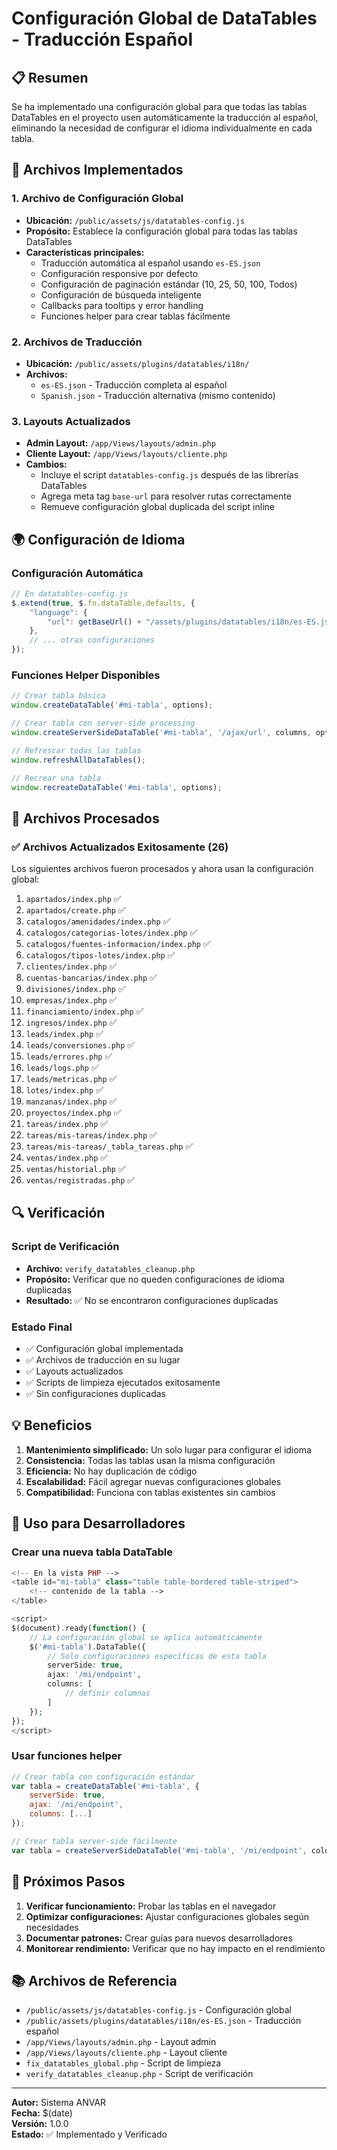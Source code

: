 # Configuración Global de DataTables - Traducción Español

## 📋 Resumen
Se ha implementado una configuración global para que todas las tablas DataTables en el proyecto usen automáticamente la traducción al español, eliminando la necesidad de configurar el idioma individualmente en cada tabla.

## 🔧 Archivos Implementados

### 1. Archivo de Configuración Global
- **Ubicación:** `/public/assets/js/datatables-config.js`
- **Propósito:** Establece la configuración global para todas las tablas DataTables
- **Características principales:**
  - Traducción automática al español usando `es-ES.json`
  - Configuración responsive por defecto
  - Configuración de paginación estándar (10, 25, 50, 100, Todos)
  - Configuración de búsqueda inteligente
  - Callbacks para tooltips y error handling
  - Funciones helper para crear tablas fácilmente

### 2. Archivos de Traducción
- **Ubicación:** `/public/assets/plugins/datatables/i18n/`
- **Archivos:**
  - `es-ES.json` - Traducción completa al español
  - `Spanish.json` - Traducción alternativa (mismo contenido)

### 3. Layouts Actualizados
- **Admin Layout:** `/app/Views/layouts/admin.php`
- **Cliente Layout:** `/app/Views/layouts/cliente.php`
- **Cambios:**
  - Incluye el script `datatables-config.js` después de las librerías DataTables
  - Agrega meta tag `base-url` para resolver rutas correctamente
  - Remueve configuración global duplicada del script inline

## 🌍 Configuración de Idioma

### Configuración Automática
```javascript
// En datatables-config.js
$.extend(true, $.fn.dataTable.defaults, {
    "language": {
        "url": getBaseUrl() + "/assets/plugins/datatables/i18n/es-ES.json"
    },
    // ... otras configuraciones
});
```

### Funciones Helper Disponibles
```javascript
// Crear tabla básica
window.createDataTable('#mi-tabla', options);

// Crear tabla con server-side processing
window.createServerSideDataTable('#mi-tabla', '/ajax/url', columns, options);

// Refrescar todas las tablas
window.refreshAllDataTables();

// Recrear una tabla
window.recreateDataTable('#mi-tabla', options);
```

## 📄 Archivos Procesados

### ✅ Archivos Actualizados Exitosamente (26)
Los siguientes archivos fueron procesados y ahora usan la configuración global:

1. `apartados/index.php` ✅
2. `apartados/create.php` ✅
3. `catalogos/amenidades/index.php` ✅
4. `catalogos/categorias-lotes/index.php` ✅
5. `catalogos/fuentes-informacion/index.php` ✅
6. `catalogos/tipos-lotes/index.php` ✅
7. `clientes/index.php` ✅
8. `cuentas-bancarias/index.php` ✅
9. `divisiones/index.php` ✅
10. `empresas/index.php` ✅
11. `financiamiento/index.php` ✅
12. `ingresos/index.php` ✅
13. `leads/index.php` ✅
14. `leads/conversiones.php` ✅
15. `leads/errores.php` ✅
16. `leads/logs.php` ✅
17. `leads/metricas.php` ✅
18. `lotes/index.php` ✅
19. `manzanas/index.php` ✅
20. `proyectos/index.php` ✅
21. `tareas/index.php` ✅
22. `tareas/mis-tareas/index.php` ✅
23. `tareas/mis-tareas/_tabla_tareas.php` ✅
24. `ventas/index.php` ✅
25. `ventas/historial.php` ✅
26. `ventas/registradas.php` ✅

## 🔍 Verificación

### Script de Verificación
- **Archivo:** `verify_datatables_cleanup.php`
- **Propósito:** Verificar que no queden configuraciones de idioma duplicadas
- **Resultado:** ✅ No se encontraron configuraciones duplicadas

### Estado Final
- ✅ Configuración global implementada
- ✅ Archivos de traducción en su lugar
- ✅ Layouts actualizados
- ✅ Scripts de limpieza ejecutados exitosamente
- ✅ Sin configuraciones duplicadas

## 💡 Beneficios

1. **Mantenimiento simplificado:** Un solo lugar para configurar el idioma
2. **Consistencia:** Todas las tablas usan la misma configuración
3. **Eficiencia:** No hay duplicación de código
4. **Escalabilidad:** Fácil agregar nuevas configuraciones globales
5. **Compatibilidad:** Funciona con tablas existentes sin cambios

## 🔧 Uso para Desarrolladores

### Crear una nueva tabla DataTable
```php
<!-- En la vista PHP -->
<table id="mi-tabla" class="table table-bordered table-striped">
    <!-- contenido de la tabla -->
</table>

<script>
$(document).ready(function() {
    // La configuración global se aplica automáticamente
    $('#mi-tabla').DataTable({
        // Solo configuraciones específicas de esta tabla
        serverSide: true,
        ajax: '/mi/endpoint',
        columns: [
            // definir columnas
        ]
    });
});
</script>
```

### Usar funciones helper
```javascript
// Crear tabla con configuración estándar
var tabla = createDataTable('#mi-tabla', {
    serverSide: true,
    ajax: '/mi/endpoint',
    columns: [...]
});

// Crear tabla server-side fácilmente
var tabla = createServerSideDataTable('#mi-tabla', '/mi/endpoint', columns);
```

## 🔮 Próximos Pasos

1. **Verificar funcionamiento:** Probar las tablas en el navegador
2. **Optimizar configuraciones:** Ajustar configuraciones globales según necesidades
3. **Documentar patrones:** Crear guías para nuevos desarrolladores
4. **Monitorear rendimiento:** Verificar que no hay impacto en el rendimiento

## 📚 Archivos de Referencia

- `/public/assets/js/datatables-config.js` - Configuración global
- `/public/assets/plugins/datatables/i18n/es-ES.json` - Traducción español
- `/app/Views/layouts/admin.php` - Layout admin
- `/app/Views/layouts/cliente.php` - Layout cliente
- `fix_datatables_global.php` - Script de limpieza
- `verify_datatables_cleanup.php` - Script de verificación

---

**Autor:** Sistema ANVAR  
**Fecha:** $(date)  
**Versión:** 1.0.0  
**Estado:** ✅ Implementado y Verificado